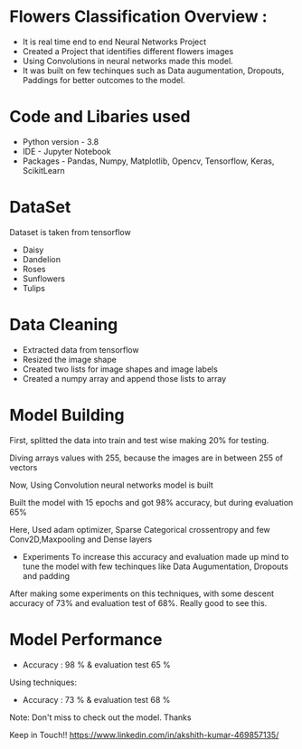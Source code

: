 # Flowers Classification Overview :

- It is real time end to end Neural Networks Project
- Created a Project that identifies different flowers images
- Using Convolutions in neural networks made this model.
- It was built on few techinques such as Data augumentation, Dropouts, Paddings for better outcomes to the model.

# Code and Libaries used

- Python version - 3.8
- IDE - Jupyter Notebook
- Packages - Pandas, Numpy, Matplotlib, Opencv, Tensorflow, Keras, ScikitLearn

# DataSet 

Dataset is taken from tensorflow
- Daisy
- Dandelion
- Roses
- Sunflowers
- Tulips

# Data Cleaning

- Extracted data from tensorflow
- Resized the image shape
- Created two lists for image shapes and image labels
- Created a numpy array and append those lists to array

# Model Building

First, splitted the data into train and test wise making 20% for testing.

Diving arrays values with 255, because the images are in between 255 of vectors

Now, Using Convolution neural networks model is built

Built the model with 15 epochs and got 98% accuracy, but during evaluation 65%

Here, Used adam optimizer, Sparse Categorical crossentropy and few Conv2D,Maxpooling and Dense layers

- Experiments
To increase this accuracy and evaluation made up mind to tune the model with few techinques like Data Augumentation, Dropouts and padding

After making some experiments on this techniques, with some descent accuracy of 73% and evaluation test of 68%. Really good to see this. 

# Model Performance

- Accuracy : 98 % & evaluation test 65 %

Using techniques:
- Accuracy : 73 % & evaluation test 68 %

Note: Don't miss to check out the model. Thanks

Keep in Touch!! https://www.linkedin.com/in/akshith-kumar-469857135/
